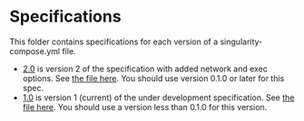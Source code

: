 # Specifications

This folder contains specifications for each version of a singularity-compose.yml file.

  - [2.0](spec/spec-2.0.md) is version 2 of the specification with added network and exec options. See [the file here](https://github.com/singularityhub/singularity-compose/tree/master/docs/spec/spec-2.0.md). You should use version 0.1.0 or later for this spec.
 - [1.0](spec/spec-1.0.md) is version 1 (current) of the under development specification. See [the file here](https://github.com/singularityhub/singularity-compose/tree/master/docs/spec/spec-1.0.md). You should use a version less than 0.1.0 for this version.

